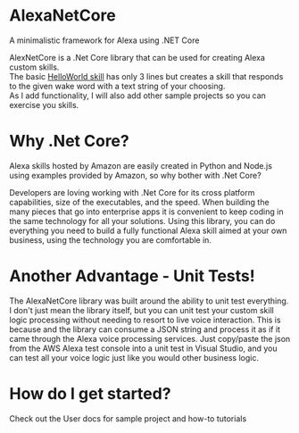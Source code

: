 # AlexaNetCore
A minimalistic framework for Alexa using .NET Core

AlexNetCore is a .Net Core library that can be used for creating Alexa custom skills.  
The basic <a href="https://github.com/bradirby/AlexaNetCore_HelloWorld" target="_blank">HelloWorld skill</a> 
has only 3 lines but creates a skill that responds to the given wake word with a text string of your choosing.  
As I add functionality, I will also add other sample projects so you can exercise you skills.

# Why .Net Core?
Alexa skills hosted by Amazon are easily created in  Python and Node.js using examples provided by Amazon, 
so why bother with .Net Core?

Developers are loving working with .Net Core for its cross platform capabilities, size of the executables, 
and the speed.  When building the many pieces that go into enterprise apps it is convenient to keep coding 
in the same technology for all your solutions.  Using this library, you can do everything you need to build 
a fully functional Alexa skill aimed at your own business, using the technology you are comfortable in.


# Another Advantage - Unit Tests!
The AlexaNetCore library was built around the ability to unit test everything.  I don't just mean the 
library itself, but you can unit test your custom skill logic processing without needing to resort to 
live voice interaction.  This is because and the library can consume a JSON string and process it as 
if it came through the Alexa voice processing services.  Just copy/paste the json from the AWS Alexa 
test console into a unit test in Visual Studio, and you can test all your voice logic just like you 
would other business logic.

# How do I get started?
Check out the  User docs for sample project and how-to tutorials


